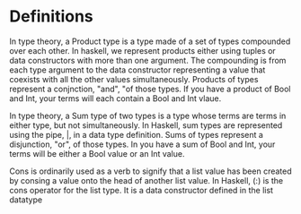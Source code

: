 
# Definitions

In type theory, a Product type is a type made of a set of types
compounded over each other. In haskell, we represent products either
using tuples or data constructors with more than one argument. The 
compounding is from each type argument to the data constructor representing
a value that coexists with all the other values simultaneously. 
Products of types represent a conjnction, "and", "of those types. 
If you have a product of Bool and Int, your terms will each contain a
Bool and Int vlaue.

In type theory, a Sum type of two types is a type whose terms are
terms in either type, but not simultaneously. In Haskell, sum types
are represented using the pipe, |, in a data type definition. 
Sums of types represent a disjunction, "or", of those types. In you have a 
sum of Bool and Int, your terms will be either a Bool value or an Int value.

Cons is ordinarily used as a verb to signify that a list value has been
created by consing a value onto the head of another list value. In Haskell,
(:) is the cons operator for the list type. It is a data constructor defined
in the list datatype

